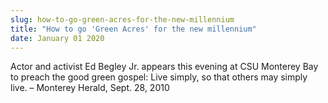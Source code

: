 ```yaml
---
slug: how-to-go-green-acres-for-the-new-millennium
title: "How to go 'Green Acres' for the new millennium"
date: January 01 2020
---
```


<p>Actor and activist Ed Begley Jr. appears this evening at CSU Monterey Bay to preach the good green gospel: Live simply, so that others may simply live. – Monterey Herald, Sept. 28, 2010
</p>
